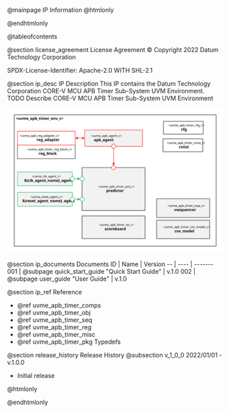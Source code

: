 @mainpage IP Information
@htmlonly
<div class="autonumbering">
@endhtmlonly



@tableofcontents



@section license_agreement License Agreement
© Copyright 2022 Datum Technology Corporation

SPDX-License-Identifier: Apache-2.0 WITH SHL-2.1



@section ip_desc IP Description
This IP contains the Datum Technology Corporation CORE-V MCU APB Timer Sub-System UVM Environment.
TODO Describe CORE-V MCU APB Timer Sub-System UVM Environment

![uvme_apb_timer_env_c Block Diagram](env_block_diagram.svg)


@section ip_documents Documents
ID | Name | Version
-- | ---- | -------
001 | @subpage quick_start_guide "Quick Start Guide" | v.1.0
002 | @subpage user_guide "User Guide" | v.1.0


@section ip_ref Reference
 * @ref uvme_apb_timer_comps
 * @ref uvme_apb_timer_obj
 * @ref uvme_apb_timer_seq
 * @ref uvme_apb_timer_reg
 * @ref uvme_apb_timer_misc
 * @ref uvme_apb_timer_pkg Typedefs





@section release_history Release History
@subsection v_1_0_0 2022/01/01 - v.1.0.0
- Initial release



@htmlonly
</div>
@endhtmlonly